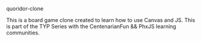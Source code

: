quoridor-clone

This is a board game clone created to learn how to use Canvas and JS. This is part of the TYP Series with the CentenarianFun && PhxJS learning communities.